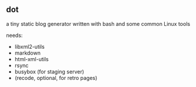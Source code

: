 ## dot

a tiny static blog generator written with bash and some common
Linux tools

needs:
- libxml2-utils
- markdown
- html-xml-utils
- rsync
- busybox (for staging server)
- (recode, optional, for retro pages)

